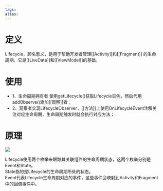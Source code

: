 ```yaml
---
tags: 
alias:
---
```

# 定义

Lifecycle，顾名思义，是用于帮助开发者管理[[Activity]]和[[Fragment]] 的生命周期，它是[[LiveData]]和[[ViewModel]]的基础。

# 使用

- 1、生命周期拥有者 使用getLifecycle()获取Lifecycle实例，然后代用addObserve()添加[[观察]]者；
- 2、观察者实现LifecycleObserver，[[方法]]上使用OnLifecycleEvent注解关注对应生命周期，生命周期触发时就会执行对应方法；

# 原理

![](https://ask.qcloudimg.com/http-save/yehe-1094110/b7f047f844b431896d1e047f721b9df4.png)

Lifecycle使用两个枚举来跟踪其关联组件的生命周期状态，这两个枚举分别是Event和State。  
State指的是Lifecycle的生命周期所处的状态。  
Event代表Lifecycle生命周期对应的事件，这些事件会映射到Activity和Fragment中的回调事件中。


